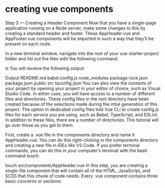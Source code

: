 # creating vue components 
Step 3 — Creating a Header Component
Now that you have a single-page application running on a Node server, make some changes to this by creating a standard header and footer. These AppHeader.vue and AppFooter.vue components will be imported in such a way that they’ll be present on each route.

In a new terminal window, navigate into the root of your vue-starter-project folder and list out the files with the following command:

ls
You will receive the following output:

Output
README.md  babel.config.js  node_modules  package-lock.json  package.json  public  src  tsconfig.json
You can also view the contents of your project by opening your project in your editor of choice, such as Visual Studio Code. In either case, you will have access to a number of different files and directories. These config files in the root directory have been created because of the selections made during the intial generation of this project. The option In dedicated config files told Vue CLI to create config.js files for each service you are using, such as Babel, TypeScript, and ESLint. In addition to these files, there are a number of directories. This tutorial will go over these as you get to them.

First, create a .vue file in the components directory and name it AppHeader.vue. You can do this right-clicking in the components directory and creating a new file in IDEs like VS Code. If you prefer terminal commands, you can do this in your computer’s terminal with the bash command touch:

touch src/components/AppHeader.vue
In this step, you are creating a single-file component that will contain all of the HTML, JavaScript, and SCSS that this chunk of code needs. Every .vue component contains three basic concerns or sections: <template>, <script>, and <style>. In this case, template is the component’s HTML.

Open up the new file in your text editor.

In this file, create a header by using the <header> tag inside of <template>. Inside of this <header>, add the Vue.js logo and a <p> element with the content My Vue.js Application:

vue-starter-project/src/components/AppHeader.vue
<template>
  <header>
    <img alt="Vue logo" src="../assets/logo.png" height="50">
    <p>My Vue.js Application</p>
  </header>
</template>
Keep your development server running throughout development. If you close or cancel the server process, you will not be able to view your application in the browser.

Save the file.

At this point, when you open your browser, you will not see the HTML rendered. That is because you need to import the newly created AppHeader.vue component into a component that is already mounted. Since App.vue is your main entry point, it’s best to import it there so our header appears on every route.

Open up the App.vue file in your text editor, then delete the div with the ID of nav and add the following highlighted code:

vue-starter-project/src/App.vue
<template>
  <app-header />
  <router-view/>
</template>

<script>
import AppHeader from '@/components/AppHeader.vue'

export default {
  components: {
    AppHeader
  }
}
</script>
When you import using ES6, you are essentially creating a variable to later reference in your code. In this case, you are storing the code from AppHeader.vue into a variable called AppHeader. You need to register it via the components property before you can use it.

Once it’s imported, you deleted the #nav in the template and added <app-header /> before the <router-view />. This renders the component in the HTML.

After completing this step, save any unsaved file and open your browser back to localhost:8080. Thanks to hot module reloading, you will now find your newly created header at the top of the page:

